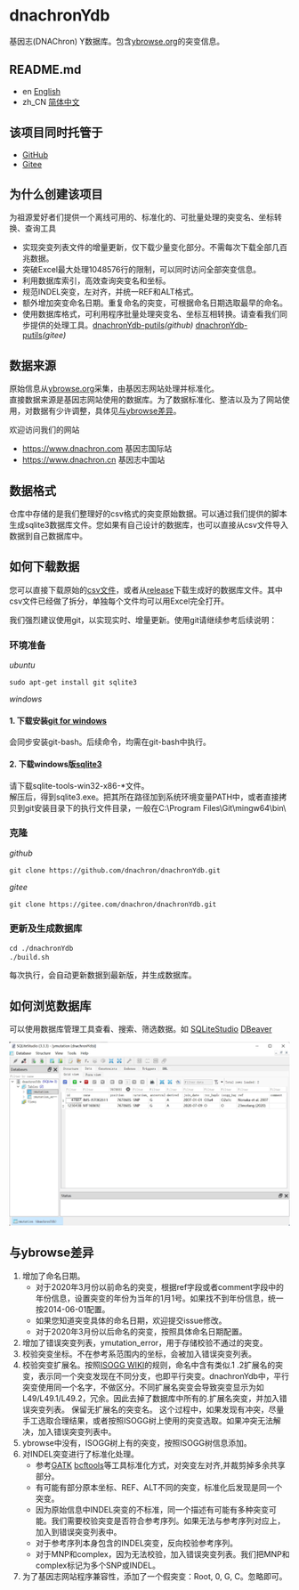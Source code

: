 # dnachronYdb

基因志(DNAChron) Y数据库。包含[ybrowse.org](https://ybrowse.org/)的突变信息。

## README.md

- en [English](README.md)
- zh_CN [简体中文](README.zh_CN.md)

## 该项目同时托管于

- [GitHub](https://github.com/dnachron/dnachronYdb)
- [Gitee](https://gitee.com/dnachron/dnachronYdb)

## 为什么创建该项目

为祖源爱好者们提供一个离线可用的、标准化的、可批量处理的突变名、坐标转换、查询工具

- 实现突变列表文件的增量更新，仅下载少量变化部分。不需每次下载全部几百兆数据。
- 突破Excel最大处理1048576行的限制，可以同时访问全部突变信息。
- 利用数据库索引，高效查询突变名和坐标。
- 规范INDEL突变，左对齐，并统一REF和ALT格式。
- 额外增加突变命名日期。重复命名的突变，可根据命名日期选取最早的命名。
- 使用数据库格式，可利用程序批量处理突变名、坐标互相转换。请查看我们同步提供的处理工具。[dnachronYdb-putils](https://github.com/dnachron/dnachronYdb-putils)*(github)*  [dnachronYdb-putils](https://gitee.com/dnachron/dnachronYdb-putils)*(gitee)*

## 数据来源

原始信息从[ybrowse.org](https://ybrowse.org/)采集，由基因志网站处理并标准化。  
直接数据来源是基因志网站使用的数据库。为了数据标准化、整洁以及为了网站使用，对数据有少许调整，具体见[与ybrowse差异](#与ybrowse差异)。

欢迎访问我们的网站

- <https://www.dnachron.com> 基因志国际站
- <https://www.dnachron.cn> 基因志中国站

## 数据格式

仓库中存储的是我们整理好的csv格式的突变原始数据。可以通过我们提供的脚本生成sqlite3数据库文件。您如果有自己设计的数据库，也可以直接从csv文件导入数据到自己数据库中。

## 如何下载数据

您可以直接下载原始的[csv文件](/ymutation/)，或者从[release](../../releases/)下载生成好的数据库文件。其中csv文件已经做了拆分，单独每个文件均可以用Excel完全打开。

我们强烈建议使用git，以实现实时、增量更新。使用git请继续参考后续说明：

### 环境准备

*ubuntu*

```
sudo apt-get install git sqlite3
```

*windows*

#### 1. 下载安装[git for windows](https://github.com/git-for-windows/git/releases)

会同步安装git-bash。后续命令，均需在git-bash中执行。

#### 2. 下载windows版[sqlite3](https://www.sqlite.org/download.html)

请下载sqlite-tools-win32-x86-*文件。  
解压后，得到sqlite3.exe。把其所在路径加到系统环境变量PATH中，或者直接拷贝到git安装目录下的执行文件目录，一般在C:\Program Files\Git\mingw64\bin\

### 克隆

*github*

```
git clone https://github.com/dnachron/dnachronYdb.git
```

*gitee*

```
git clone https://gitee.com/dnachron/dnachronYdb.git
```

### 更新及生成数据库

```
cd ./dnachronYdb
./build.sh
```

每次执行，会自动更新数据到最新版，并生成数据库。

## 如何浏览数据库

可以使用数据库管理工具查看、搜索、筛选数据。如 [SQLiteStudio](https://sqlitestudio.pl/) [DBeaver](https://dbeaver.io/)

![SQLiteStudio Filter](resources/SQLiteStudio.jpg?raw=true)

## 与ybrowse差异

1. 增加了命名日期。  
    - 对于2020年3月份以前命名的突变，根据ref字段或者comment字段中的年份信息，设置突变的年份为当年的1月1号。如果找不到年份信息，统一按2014-06-01配置。  
    - 如果您知道突变具体的命名日期，欢迎提交issue修改。  
    - 对于2020年3月份以后命名的突变，按照具体命名日期配置。
2. 增加了错误突变列表，ymutation_error，用于存储校验不通过的突变。
3. 校验突变坐标。不在参考系范围内的坐标，会被加入错误突变列表。
4. 校验突变扩展名。按照[ISOGG WIKI](https://isogg.org/tree/SNPswithExtensions.html)的规则，命名中含有类似.1 .2扩展名的突变，表示同一个突变发现在不同分支，也即平行突变。dnachronYdb中，平行突变使用同一个名字，不做区分。不同扩展名突变会导致突变显示为如L49/L49.1/L49.2，冗余。因此去掉了数据库中所有的.扩展名突变，并加入错误突变列表。 保留无扩展名的突变名。
这个过程中，如果发现有冲突，尽量手工选取合理结果，或者按照ISOGG树上使用的突变选取。如果冲突无法解决，加入错误突变列表中。
5. ybrowse中没有，ISOGG树上有的突变，按照ISOGG树信息添加。
6. 对INDEL突变进行了标准化处理。
    - 参考[GATK](https://gatk.broadinstitute.org/hc/en-us/articles/5358887757979-LeftAlignAndTrimVariants) [bcftools](http://samtools.github.io/bcftools/bcftools.html#norm)等工具标准化方式，对突变左对齐,并裁剪掉多余共享部分。
    - 有可能有部分原本坐标、REF、ALT不同的突变，标准化后发现是同一个突变。
    - 因为原始信息中INDEL突变的不标准，同一个描述有可能有多种突变可能。我们需要校验突变是否符合参考序列。如果无法与参考序列对应上，加入到错误突变列表中。
    - 对于参考序列本身包含的INDEL突变，反向校验参考序列。
    - 对于MNP和complex，因为无法校验，加入错误突变列表。我们把MNP和complex标记为多个SNP或INDEL。
7. 为了基因志网站程序兼容性，添加了一个假突变：Root, 0, G, C。忽略即可。
